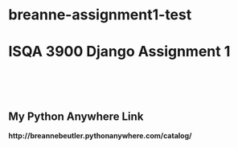 # breanne-assignment1-test
<h1>ISQA 3900 Django Assignment 1</h1>
<br>
<br>
</br>
<h2>My Python Anywhere Link</h2>
<b>http://breannebeutler.pythonanywhere.com/catalog/<b>
